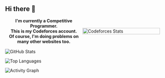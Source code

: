 ## Hi there 👋

<div style="display: flex; align-items: center; margin-bottom: 16px;">
    <div style="flex: 1; text-align: center;">
        <strong>I'm currently a Competitive Programmer.<br>This is my Codeforces account.<br>Of course, I'm doing problems on many other websites too.</strong>
    </div>
    <div style="flex: 1;">
        <img 
            src="https://codeforces-readme-stats.vercel.app/api/card?username=Maeda.anHiep&theme=tokyonight&force_username=true" 
            alt="Codeforces Stats" 
            style="width: 100%;"
        />
    </div>
</div>

<img 
    src="https://github-readme-stats.vercel.app/api?username=anHiep&theme=tokyonight&hide_border=false&include_all_commits=true&count_private=false&custom_title=anHiep's&nbsp;GitHub&nbsp;stats" 
    alt="GitHub Stats"
/>

<img 
    src="https://github-readme-stats.vercel.app/api/top-langs/?username=anHiep&theme=tokyonight&hide_border=false&include_all_commits=true&count_private=false&layout=compact" 
    alt="Top Languages"
/>

<img 
    src="https://github-readme-activity-graph.vercel.app/graph?username=anHiep&theme=tokyo-night&custom_title=anHiep's&nbsp;Contribution" 
    alt="Activity Graph"
/>

